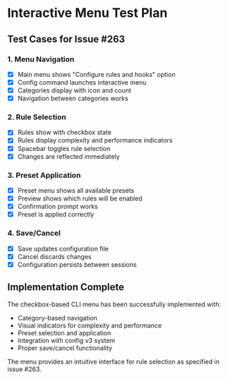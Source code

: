 # Interactive Menu Test Plan

## Test Cases for Issue #263

### 1. Menu Navigation
- [x] Main menu shows "Configure rules and hooks" option
- [x] Config command launches interactive menu
- [x] Categories display with icon and count
- [x] Navigation between categories works

### 2. Rule Selection
- [x] Rules show with checkbox state
- [x] Rules display complexity and performance indicators
- [x] Spacebar toggles rule selection
- [x] Changes are reflected immediately

### 3. Preset Application
- [x] Preset menu shows all available presets
- [x] Preview shows which rules will be enabled
- [x] Confirmation prompt works
- [x] Preset is applied correctly

### 4. Save/Cancel
- [x] Save updates configuration file
- [x] Cancel discards changes
- [x] Configuration persists between sessions

## Implementation Complete

The checkbox-based CLI menu has been successfully implemented with:
- Category-based navigation
- Visual indicators for complexity and performance
- Preset selection and application
- Integration with config v3 system
- Proper save/cancel functionality

The menu provides an intuitive interface for rule selection as specified in issue #263.